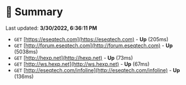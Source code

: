 # 📖 Summary
Last updated: **3/30/2022, 6:36:11 PM**

- `GET` [https://eseqtech.com](https://eseqtech.com) - **Up** (205ms)
- `GET` [http://forum.eseqtech.com](http://forum.eseqtech.com) - **Up** (5038ms)
- `GET` [http://hexp.net](http://hexp.net) - **Up** (73ms)
- `GET` [http://ws.hexp.net](http://ws.hexp.net) - **Up** (67ms)
- `GET` [http://eseqtech.com/infoline](http://eseqtech.com/infoline) - **Up** (136ms)
